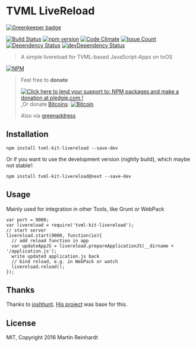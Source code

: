 # TVML LiveReload

[![Greenkeeper badge](https://badges.greenkeeper.io/hypery2k/tvml-kit-livereload.svg)](https://greenkeeper.io/)

[![Build Status](https://travis-ci.org/hypery2k/tvml-kit-livereload.svg?branch=master)](https://travis-ci.org/hypery2k/tvml-kit-livereload) [![npm version](https://badge.fury.io/js/tvml-kit-livereload.svg)](http://badge.fury.io/js/tvml-kit-livereload) [![Code Climate](https://codeclimate.com/github/hypery2k/tvml-kit-livereload/badges/gpa.svg)](https://codeclimate.com/github/hypery2k/tvml-kit-livereload) [![Issue Count](https://codeclimate.com/github/hypery2k/tvml-kit-livereload/badges/issue_count.svg)](https://codeclimate.com/github/hypery2k/tvml-kit-livereload) [![Dependency Status](https://david-dm.org/hypery2k/tvml-kit-livereload.svg)](https://david-dm.org/hypery2k/tvml-kit-livereload) [![devDependency Status](https://david-dm.org/hypery2k/tvml-kit-livereload/dev-status.svg)](https://david-dm.org/hypery2k/tvml-kit-livereload#info=devDependencies)

> A simple livereload for TVML-based JavaScript-Apps on tvOS

[![NPM](https://nodei.co/npm/tvml-kit-livereload.png?downloads=true&downloadRank=true&stars=true)](https://nodei.co/npm/tvml-kit-livereload/)

> Feel free to **donate**
>
> <a href='https://pledgie.com/campaigns/31915'><img alt='Click here to lend your support to: NPM packages and make a donation at pledgie.com !' src='https://pledgie.com/campaigns/31915.png?skin_name=chrome' border='0' ></a>
> <a target="_blank" href="https://www.paypal.com/cgi-bin/webscr?cmd=_s-xclick&hosted_button_id=JYG6LVEHB59TL">
> <img alt="" border="0" src="https://www.paypalobjects.com/de_DE/DE/i/btn/btn_donateCC_LG.gif"/>
> </img></a>
> Or donate [Bitcoins](bitcoin:3NKtxw1SRYgess5ev4Ri54GekoAgkR213D):
> [![Bitcoin](https://martinreinhardt-online.de/bitcoin.png)](bitcoin:3NKtxw1SRYgess5ev4Ri54GekoAgkR213D)
>
> Also via [greenaddress](https://greenaddress.it/pay/GA3ZPfh7As3Gc2oP6pQ1njxMij88u/)

## Installation

```
npm install tvml-kit-livereload --save-dev
```

Or if you want to use the development version (nightly build), which maybe not stable!:

```
npm install tvml-kit-livereload@next --save-dev
```

## Usage

Mainly used for integration in other Tools, like Grunt or WebPack

```
var port = 9000;
var livereload = require('tvml-kit-livereload');
// start server
livereload.start(9000, function(io){
  // add reload function in app
  var updateAppJS = livereload.prepareApplicationJS(__dirname + '/application.js');
  write updated application.js back
  // bind reload, e.g. in WebPack or watch
  livereload.reload();
});
```

## Thanks

Thanks to [joshhunt](https://github.com/joshhunt). [His project](https://github.com/joshhunt/tvos-au-vod) was base for this.

## License

MIT, Copyright 2016 Martin Reinhardt
